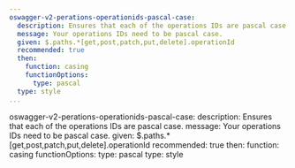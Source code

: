 ```yaml
---
oswagger-v2-perations-operationids-pascal-case:
  description: Ensures that each of the operations IDs are pascal case.
  message: Your operations IDs need to be pascal case.
  given: $.paths.*[get,post,patch,put,delete].operationId
  recommended: true
  then:
    function: casing
    functionOptions:
      type: pascal
  type: style
...
```

oswagger-v2-perations-operationids-pascal-case:
  description: Ensures that each of the operations IDs are pascal case.
  message: Your operations IDs need to be pascal case.
  given: $.paths.*[get,post,patch,put,delete].operationId
  recommended: true
  then:
    function: casing
    functionOptions:
      type: pascal
  type: style
